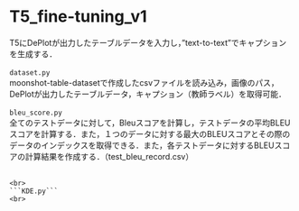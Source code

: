 # T5_fine-tuning_v1

T5にDePlotが出力したテーブルデータを入力し，”text-to-text”でキャプションを生成する．<br>
<br>
```dataset.py```<br>
moonshot-table-datasetで作成したcsvファイルを読み込み，画像のパス，DePlotが出力したテーブルデータ，キャプション（教師ラベル）を取得可能．<br>
<br>
```bleu_score.py```<br>
全てのテストデータに対して，Bleuスコアを計算し，テストデータの平均BLEUスコアを計算する．また，１つのデータに対する最大のBLEUスコアとその際のデータのインデックスを取得できる．また，各テストデータに対するBLEUスコアの計算結果を作成する．（test_bleu_record.csv）<br>
<br>
```
<br>
```KDE.py```
<br>


